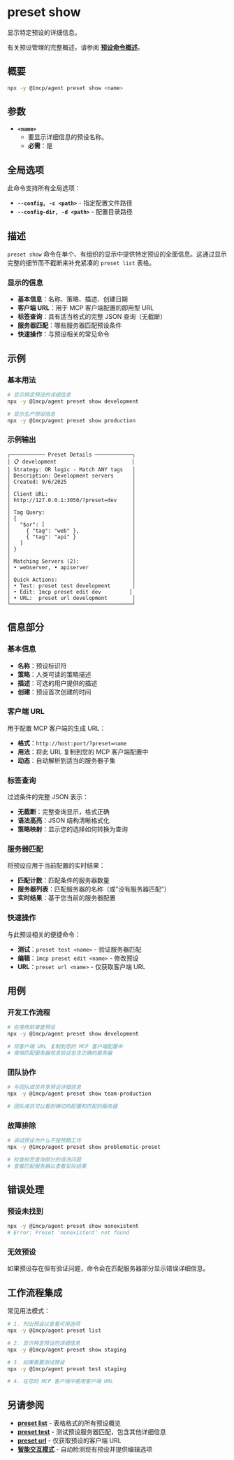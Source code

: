 # preset show

显示特定预设的详细信息。

有关预设管理的完整概述，请参阅 **[预设命令概述](./index)**。

## 概要

```bash
npx -y @1mcp/agent preset show <name>
```

## 参数

- **`<name>`**
  - 要显示详细信息的预设名称。
  - **必需**：是

## 全局选项

此命令支持所有全局选项：

- **`--config, -c <path>`** - 指定配置文件路径
- **`--config-dir, -d <path>`** - 配置目录路径

## 描述

`preset show` 命令在单个、有组织的显示中提供特定预设的全面信息。这通过显示完整的细节而不截断来补充紧凑的 `preset list` 表格。

### 显示的信息

- **基本信息**：名称、策略、描述、创建日期
- **客户端 URL**：用于 MCP 客户端配置的即用型 URL
- **标签查询**：具有适当格式的完整 JSON 查询（无截断）
- **服务器匹配**：哪些服务器匹配预设条件
- **快速操作**：与预设相关的常见命令

## 示例

### 基本用法

```bash
# 显示特定预设的详细信息
npx -y @1mcp/agent preset show development

# 显示生产预设信息
npx -y @1mcp/agent preset show production
```

### 示例输出

```
┌─────────── Preset Details ────────────┐
│ 📋 development                        │
│ Strategy: OR logic - Match ANY tags   │
│ Description: Development servers      │
│ Created: 9/6/2025                     │
│                                       │
│ Client URL:                           │
│ http://127.0.0.1:3050/?preset=dev     │
│                                       │
│ Tag Query:                            │
│ {                                     │
│   "$or": [                            │
│     { "tag": "web" },                 │
│     { "tag": "api" }                  │
│   ]                                   │
│ }                                     │
│                                       │
│ Matching Servers (2):                 │
│ • webserver, • apiserver              │
│                                       │
│ Quick Actions:                        │
│ • Test: preset test development       │
│ • Edit: 1mcp preset edit dev         │
│ • URL:  preset url development        │
└───────────────────────────────────────┘
```

## 信息部分

### 基本信息

- **名称**：预设标识符
- **策略**：人类可读的策略描述
- **描述**：可选的用户提供的描述
- **创建**：预设首次创建的时间

### 客户端 URL

用于配置 MCP 客户端的生成 URL：

- **格式**：`http://host:port/?preset=name`
- **用法**：将此 URL 复制到您的 MCP 客户端配置中
- **动态**：自动解析到适当的服务器子集

### 标签查询

过滤条件的完整 JSON 表示：

- **无截断**：完整查询显示，格式正确
- **语法高亮**：JSON 结构清晰格式化
- **策略映射**：显示您的选择如何转换为查询

### 服务器匹配

将预设应用于当前配置的实时结果：

- **匹配计数**：匹配条件的服务器数量
- **服务器列表**：匹配服务器的名称（或"没有服务器匹配"）
- **实时结果**：基于您当前的服务器配置

### 快速操作

与此预设相关的便捷命令：

- **测试**：`preset test <name>` - 验证服务器匹配
- **编辑**：`1mcp preset edit <name>` - 修改预设
- **URL**：`preset url <name>` - 仅获取客户端 URL

## 用例

### 开发工作流程

```bash
# 在使用前审查预设
npx -y @1mcp/agent preset show development

# 将客户端 URL 复制到您的 MCP 客户端配置中
# 使用匹配服务器信息验证包含正确的服务器
```

### 团队协作

```bash
# 与团队成员共享预设详细信息
npx -y @1mcp/agent preset show team-production

# 团队成员可以看到确切的配置和匹配的服务器
```

### 故障排除

```bash
# 调试预设为什么不按预期工作
npx -y @1mcp/agent preset show problematic-preset

# 检查标签查询部分的语法问题
# 查看匹配服务器以查看实际结果
```

## 错误处理

### 预设未找到

```bash
npx -y @1mcp/agent preset show nonexistent
# Error: Preset 'nonexistent' not found
```

### 无效预设

如果预设存在但有验证问题，命令会在匹配服务器部分显示错误详细信息。

## 工作流程集成

常见用法模式：

```bash
# 1. 列出预设以查看可用选项
npx -y @1mcp/agent preset list

# 2. 显示特定预设的详细信息
npx -y @1mcp/agent preset show staging

# 3. 如果需要测试预设
npx -y @1mcp/agent preset test staging

# 4. 在您的 MCP 客户端中使用客户端 URL
```

## 另请参阅

- **[preset list](./list)** - 表格格式的所有预设概览
- **[preset test](./test)** - 测试预设服务器匹配，包含其他详细信息
- **[preset url](./url)** - 仅获取预设的客户端 URL
- **[智能交互模式](./)** - 自动检测现有预设并提供编辑选项
